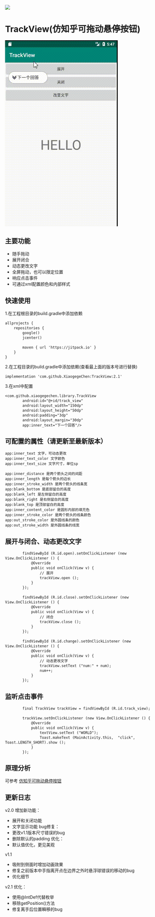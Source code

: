 [![](https://jitpack.io/v/XiaogegeChen/TrackView.svg)](https://jitpack.io/#XiaogegeChen/TrackView)
# TrackView(仿知乎可拖动悬停按钮)
![0](https://github.com/XiaogegeChen/TrackView/blob/master/screenshot/v2.0.gif)
## 主要功能
* 随手拖动<br>
* 展开闭合<br>
* 动态更改文字<br>
* 全屏拖动，也可以限定位置<br>
* 响应点击事件<br>
* 可通过xml配置颜色和内部样式<br>
## 快速使用
1.在工程根目录的build.gradle中添加依赖
```
allprojects {
    repositories {
        google()
        jcenter()
        
        maven { url 'https://jitpack.io' } 
    }
}
```
2.在工程目录的build.gradle中添加依赖(查看最上面的版本号进行替换)
```
implementation 'com.github.XiaogegeChen:TrackView:2.1'
```
3.在xml中配置
```
<com.github.xiaogegechen.library.TrackView
        android:id="@+id/track_view"
        android:layout_width="150dp"
        android:layout_height="50dp"
        android:padding="3dp"
        android:layout_margin="30dp"
        app:inner_text="下一个回答"/>
```

## 可配置的属性（请更新至最新版本）
```     
app:inner_text 文字，可动态更改
app:inner_text_color 文字颜色
app:inner_text_size 文字尺寸，单位sp
 
app:inner_distance 是两个箭头之间的间距
app:inner_length 是每个箭头的边长
app:inner_stroke_width 是两个箭头的线条宽
app:blank_bottom 是底部留白的高度
app:blank_left 是左侧留白的高度
app:blank_right 是右侧留白的高度
app:blank_top 是顶部留白的高度
app:inner_content_color 是圆形内部的填充色
app:inner_stroke_color 是两个箭头的线条颜色
app:out_stroke_color 是外圆线条的颜色
app:out_stroke_width 是外圆线条的线宽
```

## 展开与闭合、动态更改文字
```
        findViewById (R.id.open).setOnClickListener (new View.OnClickListener () {
            @Override
            public void onClick(View v) {
                // 展开
                trackView.open ();
            }
        });
        
        findViewById (R.id.close).setOnClickListener (new View.OnClickListener () {
            @Override
            public void onClick(View v) {
                // 闭合
                trackView.close ();
            }
        });
        
        findViewById (R.id.change).setOnClickListener (new View.OnClickListener () {
            @Override
            public void onClick(View v) {
                // 动态更改文字
                trackView.setText ("num:" + num);
                num++;
            }
        });
```

## 监听点击事件
```
        final TrackView trackView = findViewById (R.id.track_view);

        trackView.setOnClickListener (new View.OnClickListener () {
            @Override
            public void onClick(View v) {
                textView.setText ("WORLD");
                Toast.makeText (MainActivity.this,  "click", Toast.LENGTH_SHORT).show ();
            }
        });
```
## 原理分析
可参考 [仿知乎可拖动悬停按钮](https://blog.csdn.net/qq_40909351/article/details/90116874)
## 更新日志

v2.0
增加新功能：
* 展开和关闭功能
* 文字显示功能
bug修复：
* 更改v1.1版本尺寸错误的bug
* 删除默认的padding
优化：
* 默认值优化，更见美观

v1.1
* 吸附到侧面时增加动画效果
* 修复之前版本中手指离开点在边界之外时悬浮球错误的移动的bug
* 优化细节

v2.1
优化：
* 使用@IntDef代替枚举
* 移除getPosition()方法
* 修复离手后位置瞬移的bug



